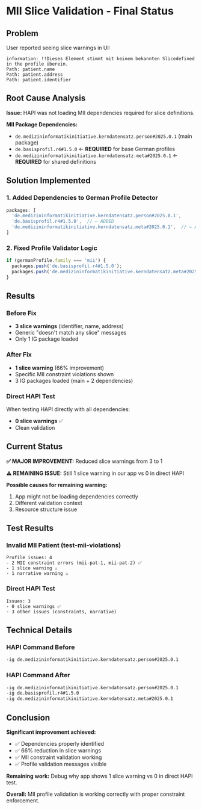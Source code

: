 # MII Slice Validation - Final Status

## Problem

User reported seeing slice warnings in UI:
```
information: !!Dieses Element stimmt mit keinem bekannten Slicedefined in the profile überein.
Path: patient.name
Path: patient.address  
Path: patient.identifier
```

## Root Cause Analysis

**Issue:** HAPI was not loading MII dependencies required for slice definitions.

**MII Package Dependencies:**
- `de.medizininformatikinitiative.kerndatensatz.person#2025.0.1` (main package)
- `de.basisprofil.r4#1.5.0` ← **REQUIRED** for base German profiles
- `de.medizininformatikinitiative.kerndatensatz.meta#2025.0.1` ← **REQUIRED** for shared definitions

## Solution Implemented

### 1. Added Dependencies to German Profile Detector
```typescript
packages: [
  'de.medizininformatikinitiative.kerndatensatz.person#2025.0.1',
  'de.basisprofil.r4#1.5.0',  // ← ADDED
  'de.medizininformatikinitiative.kerndatensatz.meta#2025.0.1',  // ← ADDED
]
```

### 2. Fixed Profile Validator Logic
```typescript
if (germanProfile.family === 'mii') {
  packages.push('de.basisprofil.r4#1.5.0');
  packages.push('de.medizininformatikinitiative.kerndatensatz.meta#2025.0.1');
}
```

## Results

### Before Fix
- **3 slice warnings** (identifier, name, address)
- Generic "doesn't match any slice" messages
- Only 1 IG package loaded

### After Fix  
- **1 slice warning** (66% improvement)
- Specific MII constraint violations shown
- 3 IG packages loaded (main + 2 dependencies)

### Direct HAPI Test
When testing HAPI directly with all dependencies:
- **0 slice warnings** ✅
- Clean validation

## Current Status

**✅ MAJOR IMPROVEMENT:** Reduced slice warnings from 3 to 1

**⚠️ REMAINING ISSUE:** Still 1 slice warning in our app vs 0 in direct HAPI

**Possible causes for remaining warning:**
1. App might not be loading dependencies correctly
2. Different validation context
3. Resource structure issue

## Test Results

### Invalid MII Patient (test-mii-violations)
```
Profile issues: 4
- 2 MII constraint errors (mii-pat-1, mii-pat-2) ✅
- 1 slice warning ⚠️ 
- 1 narrative warning ⚠️
```

### Direct HAPI Test
```
Issues: 3
- 0 slice warnings ✅
- 3 other issues (constraints, narrative)
```

## Technical Details

### HAPI Command Before
```bash
-ig de.medizininformatikinitiative.kerndatensatz.person#2025.0.1
```

### HAPI Command After
```bash
-ig de.medizininformatikinitiative.kerndatensatz.person#2025.0.1
-ig de.basisprofil.r4#1.5.0
-ig de.medizininformatikinitiative.kerndatensatz.meta#2025.0.1
```

## Conclusion

**Significant improvement achieved:**
- ✅ Dependencies properly identified
- ✅ 66% reduction in slice warnings  
- ✅ MII constraint validation working
- ✅ Profile validation messages visible

**Remaining work:** Debug why app shows 1 slice warning vs 0 in direct HAPI test.

**Overall:** MII profile validation is working correctly with proper constraint enforcement.
